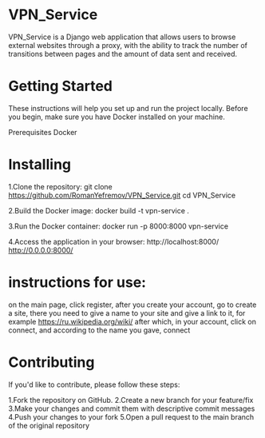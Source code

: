 # VPN_Service

VPN_Service is a Django web application that allows users to browse external websites through a proxy, with the ability to track the number of transitions between pages and the amount of data sent and received.

# Getting Started
These instructions will help you set up and run the project locally. Before you begin, make sure you have Docker installed on your machine.

Prerequisites
Docker

# Installing
1.Clone the repository:
git clone https://github.com/RomanYefremov/VPN_Service.git
cd VPN_Service

2.Build the Docker image:
docker build -t vpn-service .

3.Run the Docker container:
docker run -p 8000:8000 vpn-service

4.Access the application in your browser:
http://localhost:8000/
http://0.0.0.0:8000/

# instructions for use: 
on the main page, click register, after you create your account, 
go to create a site, there you need to give a name to your site and give a link to it, 
for example https://ru.wikipedia.org/wiki/
after which, in your account, click on connect, and according to the name you gave, connect

# Contributing
If you'd like to contribute, please follow these steps:

1.Fork the repository on GitHub.
2.Create a new branch for your feature/fix
3.Make your changes and commit them with descriptive commit messages
4.Push your changes to your fork
5.Open a pull request to the main branch of the original repository
